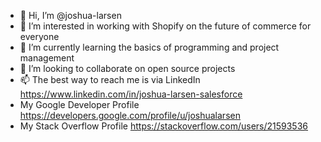 - 👋 Hi, I’m @joshua-larsen
- 👀 I’m interested in working with Shopify on the future of commerce for everyone
- 🌱 I’m currently learning the basics of programming and project management
- 💞️ I’m looking to collaborate on open source projects
- 📫 The best way to reach me is via LinkedIn https://www.linkedin.com/in/joshua-larsen-salesforce
- My Google Developer Profile https://developers.google.com/profile/u/joshualarsen
- My Stack Overflow Profile https://stackoverflow.com/users/21593536


<!---
Urtica-dioica/Urtica-dioica is a ✨ special ✨ repository because its `README.md` (this file) appears on your GitHub profile.
You can click the Preview link to take a look at your changes.
--->
